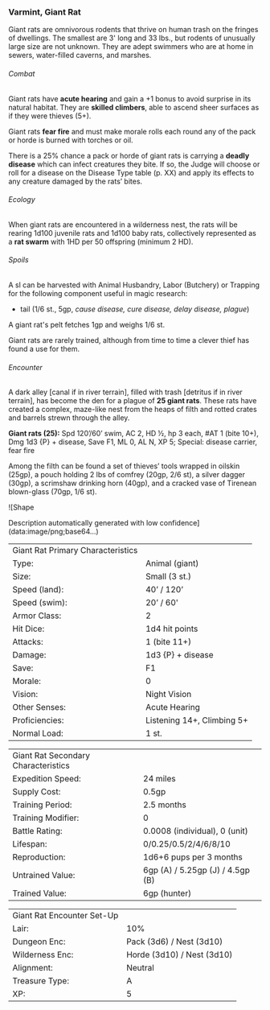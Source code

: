 ### Varmint, Giant Rat

Giant rats are omnivorous rodents that thrive on human trash on the fringes of dwellings. The smallest are 3' long and 33 lbs., but rodents of unusually large size are not unknown. They are adept swimmers who are at home in sewers, water-filled caverns, and marshes.

###### Combat

Giant rats have **acute hearing** and gain a +1 bonus to avoid surprise in its natural habitat. They are **skilled climbers**, able to ascend sheer surfaces as if they were thieves (5+).

Giant rats **fear fire** and must make morale rolls each round any of the pack or horde is burned with torches or oil.

There is a 25% chance a pack or horde of giant rats is carrying a **deadly disease** which can infect creatures they bite. If so, the Judge will choose or roll for a disease on the Disease Type table (p. XX) and apply its effects to any creature damaged by the rats’ bites.

###### Ecology

When giant rats are encountered in a wilderness nest, the rats will be rearing 1d100 juvenile rats and 1d100 baby rats, collectively represented as a **rat swarm** with 1HD per 50 offspring (minimum 2 HD).

###### Spoils

A sl can be harvested with Animal Husbandry, Labor (Butchery) or Trapping for the following component useful in magic research:

* tail (1/6 st., 5gp, *cause disease, cure disease, delay disease, plague*)

A giant rat's pelt fetches 1gp and weighs 1/6 st.

Giant rats are rarely trained, although from time to time a clever thief has found a use for them.

###### Encounter

A dark alley [canal if in river terrain], filled with trash [detritus if in river terrain], has become the den for a plague of **25 giant rats**. These rats have created a complex, maze-like nest from the heaps of filth and rotted crates and barrels strewn through the alley.

**Giant rats (25):** Spd 120’/60’ swim, AC 2, HD ½, hp 3 each, #AT 1 (bite 10+), Dmg 1d3 {P} + disease, Save F1, ML 0, AL N, XP 5; Special: disease carrier, fear fire

Among the filth can be found a set of thieves’ tools wrapped in oilskin (25gp), a pouch holding 2 lbs of comfrey (20gp, 2/6 st), a silver dagger (30gp), a scrimshaw drinking horn (40gp), and a cracked vase of Tirenean blown-glass (70gp, 1/6 st).

![Shape

Description automatically generated with low confidence](data:image/png;base64...)

|  |  |
| --- | --- |
| Giant Rat Primary Characteristics | |
| Type: | Animal (giant) |
| Size: | Small (3 st.) |
| Speed (land): | 40’ / 120’ |
| Speed (swim): | 20’ / 60' |
| Armor Class: | 2 |
| Hit Dice: | 1d4 hit points |
| Attacks: | 1 (bite 11+) |
| Damage: | 1d3 {P} + disease |
| Save: | F1 |
| Morale: | 0 |
| Vision: | Night Vision |
| Other Senses: | Acute Hearing |
| Proficiencies: | Listening 14+, Climbing 5+ |
| Normal Load: | 1 st. |

|  |  |
| --- | --- |
| Giant Rat Secondary Characteristics | |
| Expedition Speed: | 24 miles |
| Supply Cost: | 0.5gp |
| Training Period: | 2.5 months |
| Training Modifier: | 0 |
| Battle Rating: | 0.0008 (individual), 0 (unit) |
| Lifespan: | 0/0.25/0.5/2/4/6/8/10 |
| Reproduction: | 1d6+6 pups per 3 months |
| Untrained Value: | 6gp (A) / 5.25gp (J) / 4.5gp (B) |
| Trained Value: | 6gp (hunter) |

|  |  |
| --- | --- |
| Giant Rat Encounter Set-Up | |
| Lair: | 10% |
| Dungeon Enc: | Pack (3d6) / Nest (3d10) |
| Wilderness Enc: | Horde (3d10) / Nest (3d10) |
| Alignment: | Neutral |
| Treasure Type: | A |
| XP: | 5 |

